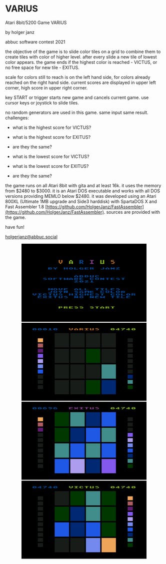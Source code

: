 # VARIUS
Atari 8bit/5200 Game VARIUS

by holger janz

abbuc software contest 2021

the objective of the game is to slide color tiles on a grid to combine
them to create tiles with color of higher level. after every slide a new
tile of lowest color appears. the game ends if the highest color is
reached - VICTUS, or no free space for new tile - EXITUS.

scale for colors still to reach is on the left hand side, for colors
already reached on the right hand side. current scores are displayed in
upper left corner, high score in upper right corner.

key START or trigger starts new game and cancels current game. use cursor
keys or joystick to slide tiles.

no random generators are used in this game. same input same result.
challenges:

* what is the highest score for VICTUS?

* what is the highest score for EXITUS?

* are they the same?

* what is the lowest score for VICTUS?

* what is the lowest score for EXITUS?

* are they the same?

the game runs on all Atari 8bit with gita and at least 16k. it uses the memory
from $2480 to $3000. it is an Atari DOS executable and works with all DOS
versions providing MEMLO below $2480. it was developed using an Atari 800XL
(Ultimate 1MB upgrade and Side3 harddisk) with SpartaDOS X and
Fast Assembler 1.8 [https://github.com/HolgerJanz/FastAssembler](https://github.com/HolgerJanz/FastAssembler).
sources are provided with the game.

have fun!

holgerjanz@abbuc.social

<p align="center">
  <img src="VARIUS1.png" width="400" height="250">
  <img src="VARIUS2.png" width="400" height="250">
  <img src="VARIUS3.png" width="400" height="250">
  <img src="VARIUS4.png" width="400" height="250">
</p>
